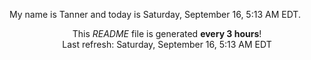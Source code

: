 My name is Tanner and today is Saturday, September 16, 5:13 AM EDT.

<p align="center">This <i>README</i> file is generated <b>every 3 hours</b>!</br>Last refresh: Saturday, September 16, 5:13 AM EDT<br /></p>
